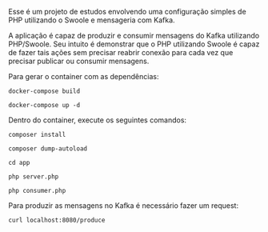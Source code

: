 Esse é um projeto de estudos envolvendo uma configuração simples de PHP utilizando o Swoole e mensageria com Kafka.

A aplicação é capaz de produzir e consumir mensagens do Kafka utilizando PHP/Swoole. Seu intuito é demonstrar que o PHP utilizando Swoole é capaz de fazer tais ações sem precisar reabrir conexão para cada vez que precisar publicar ou consumir mensagens.

Para gerar o container com as dependências:
```
docker-compose build
```

```
docker-compose up -d
```


Dentro do container, execute os seguintes comandos:
```
composer install
```
```
composer dump-autoload
```
```
cd app
```
```
php server.php
```
```
php consumer.php
```

Para produzir as mensagens no Kafka é necessário fazer um request:
```
curl localhost:8080/produce
```
